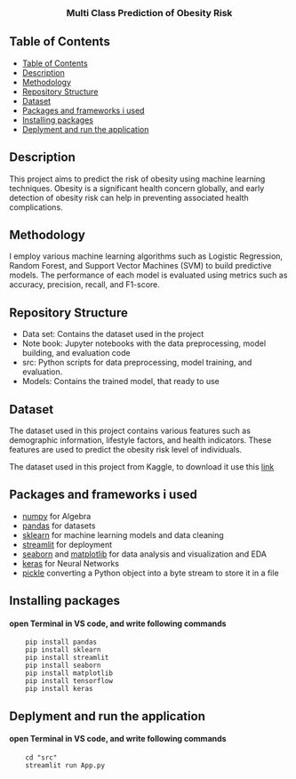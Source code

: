 
<br />
<p align="center">

  <h3 align="center"> Multi Class Prediction of Obesity Risk </h3>
</p>

## Table of Contents

- [Table of Contents](#table-of-contents)
- [Description](#description)
- [Methodology](#methodology)
- [Repository Structure](#repository-structure)
- [Dataset](#Dataset)
- [Packages and frameworks i used](#packages-and-frameworks-i-used)
- [Installing packages](#installing-packages)
- [Deplyment and run the application](#deplyment-the-application)

## Description

This project aims to predict the risk of obesity using machine learning techniques. Obesity is a significant health concern globally, and early detection of obesity risk can help in preventing associated health complications.

## Methodology

I employ various machine learning algorithms such as Logistic Regression, Random Forest, and Support Vector Machines (SVM) to build predictive models. The performance of each model is evaluated using metrics such as accuracy, precision, recall, and F1-score.

## Repository Structure

* Data set: Contains the dataset used in the project
* Note book: Jupyter notebooks with the data preprocessing, model building, and evaluation code
* src: Python scripts for data preprocessing, model training, and evaluation.
* Models: Contains the trained model, that ready to use

## Dataset
The dataset used in this project contains various features such as demographic information, lifestyle factors, and health indicators. These features are used to predict the obesity risk level of individuals.

The dataset used in this project from Kaggle, to download it use this [link](https://www.kaggle.com/competitions/playground-series-s4e2/data)

## Packages and frameworks i used


* [numpy](https://keras.io/) for Algebra
* [pandas](https://pandas.pydata.org/docs/) for datasets
* [sklearn](https://scikit-learn.org/stable/index.html) for machine learning models and data cleaning 
* [streamlit](https://docs.streamlit.io/) for deployment
* [seaborn](https://seaborn.pydata.org/) and [matplotlib](https://matplotlib.org/) for data analysis and visualization and EDA
* [keras](https://keras.io/) for Neural Networks
* [pickle](https://docs.python.org/3/library/pickle.html)  converting a Python object into a byte stream to store it in a file


## Installing packages

#### open Terminal in VS code, and write following commands
        pip install pandas
        pip install sklearn
        pip install streamlit
        pip install seaborn
        pip install matplotlib
        pip install tensorflow
        pip install keras

## Deplyment and run the application

#### open Terminal in VS code, and write following commands
        cd "src"
        streamlit run App.py